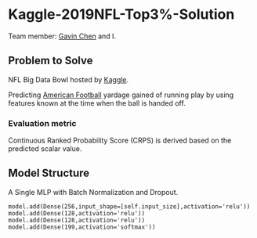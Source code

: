 # Kaggle-2019NFL-Top3%-Solution
Team member: [Gavin Chen](https://github.com/WeijunChen) and I.

## Problem to Solve
NFL Big Data Bowl hosted by [Kaggle](https://www.kaggle.com/c/nfl-big-data-bowl-2020).

Predicting [American Football](https://en.wikipedia.org/wiki/American_football) yardage gained of running play by using features known at the time when the ball is handed off.

### Evaluation metric
Continuous Ranked Probability Score (CRPS) is derived based on the predicted scalar value.

## Model Structure

A Single MLP with Batch Normalization and Dropout.

```
model.add(Dense(256,input_shape=[self.input_size],activation='relu'))
model.add(Dense(128,activation='relu'))
model.add(Dense(128,activation='relu'))
model.add(Dense(199,activation='softmax'))
```
